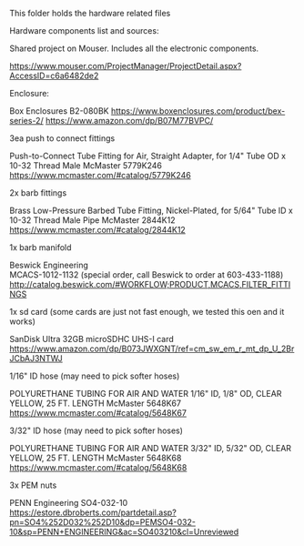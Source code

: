 This folder holds the hardware related files

Hardware components list and sources:

Shared project on Mouser. Includes all the electronic components.

https://www.mouser.com/ProjectManager/ProjectDetail.aspx?AccessID=c6a6482de2


Enclosure:

Box Enclosures B2-080BK
https://www.boxenclosures.com/product/bex-series-2/
https://www.amazon.com/dp/B07M77BVPC/


3ea push to connect fittings

Push-to-Connect Tube Fitting for Air, Straight Adapter, for 1/4" Tube OD x 10-32 Thread Male
McMaster 5779K246
https://www.mcmaster.com/#catalog/5779K246


2x barb fittings

Brass Low-Pressure Barbed Tube Fitting, Nickel-Plated, for 5/64" Tube ID x 10-32 Thread Male Pipe
McMaster 2844K12
https://www.mcmaster.com/#catalog/2844K12


1x barb manifold

Beswick Engineering\
MCACS-1012-1132 (special order, call Beswick to order at 603-433-1188)
http://catalog.beswick.com/#WORKFLOW;PRODUCT,MCACS,FILTER_FITTINGS


1x sd card (some cards are just not fast enough, we tested this oen and it works)

SanDisk Ultra 32GB microSDHC UHS-I card
https://www.amazon.com/dp/B073JWXGNT/ref=cm_sw_em_r_mt_dp_U_2BrJCbAJ3NTWJ


1/16" ID hose (may need to pick softer hoses)

POLYURETHANE TUBING FOR AIR AND WATER 1/16" ID, 1/8" OD, CLEAR YELLOW, 25 FT. LENGTH
McMaster 5648K67
https://www.mcmaster.com/#catalog/5648K67


3/32" ID hose (may need to pick softer hoses)

POLYURETHANE TUBING FOR AIR AND WATER 3/32" ID, 5/32" OD, CLEAR YELLOW, 25 FT. LENGTH
McMaster 5648K68
https://www.mcmaster.com/#catalog/5648K68


3x PEM nuts

PENN Engineering SO4-032-10
https://estore.dbroberts.com/partdetail.asp?pn=SO4%252D032%252D10&dp=PEMSO4-032-10&sp=PENN+ENGINEERING&ac=SO403210&cl=Unreviewed

